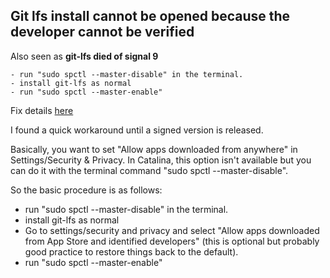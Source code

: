 ## Git lfs install cannot be opened because the developer cannot be verified
Also seen as **git-lfs died of signal 9**

```
- run "sudo spctl --master-disable" in the terminal.
- install git-lfs as normal
- run "sudo spctl --master-enable"
```

Fix details [here](https://github.com/git-lfs/git-lfs/issues/3714) 

I found a quick workaround until a signed version is released.

Basically, you want to set "Allow apps downloaded from anywhere" in Settings/Security & Privacy. In Catalina, this option isn't available but you can do it with the terminal command "sudo spctl --master-disable".

So the basic procedure is as follows:

- run "sudo spctl --master-disable" in the terminal.
- install git-lfs as normal
- Go to settings/security and privacy and select "Allow apps downloaded from App Store and identified developers" (this is optional but probably good practice to restore things back to the default).
- run "sudo spctl --master-enable"

